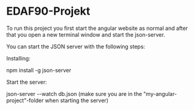 # EDAF90-Projekt

To run this project you first start the angular website as normal and after that you open a new terminal window and start the json-server.

You can start the JSON server with the following steps:

Installing: 

npm install -g json-server

Start the server:

json-server --watch db.json (make sure you are in the "my-angular-project"-folder when starting the server)